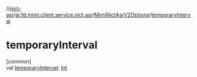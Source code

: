 //[nict-asr](../../../index.md)/[ai.fd.mimi.client.service.nict.asr](../index.md)/[MimiNictAsrV2Options](index.md)/[temporaryInterval](temporary-interval.md)

# temporaryInterval

[common]\
val [temporaryInterval](temporary-interval.md): [Int](https://kotlinlang.org/api/core/kotlin-stdlib/kotlin/-int/index.html)
